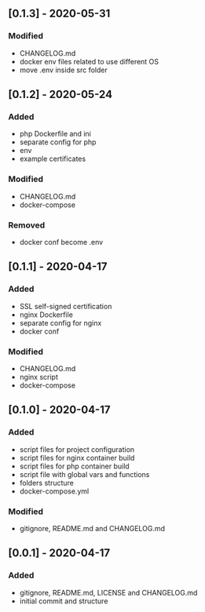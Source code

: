 ## [0.1.3] - 2020-05-31

### Modified
- CHANGELOG.md
- docker env files related to use different OS
- move .env inside src folder

## [0.1.2] - 2020-05-24

### Added
- php Dockerfile and ini
- separate config for php
- env
- example certificates

### Modified
- CHANGELOG.md
- docker-compose

### Removed
- docker conf become .env

## [0.1.1] - 2020-04-17

### Added
- SSL self-signed certification
- nginx Dockerfile
- separate config for nginx
- docker conf

### Modified
- CHANGELOG.md
- nginx script
- docker-compose

## [0.1.0] - 2020-04-17

### Added
- script files for project configuration
- script files for nginx container build
- script files for php container build
- script file with global vars and functions
- folders structure
- docker-compose.yml

### Modified
- gitignore, README.md and CHANGELOG.md

## [0.0.1] - 2020-04-17

### Added
- gitignore, README.md, LICENSE and CHANGELOG.md
- initial commit and structure